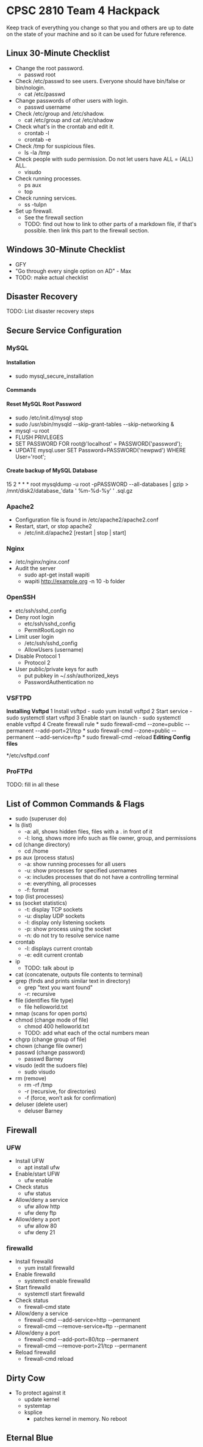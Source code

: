 # CPSC 2810 Team 4 Hackpack

Keep track of everything you change so that you and others are up to date on the state of your machine and so it can be used for future reference.

## Linux 30-Minute Checklist
* Change the root password.
	* passwd root
* Check /etc/passwd to see users. Everyone should have bin/false or bin/nologin.
	* cat /etc/passwd
* Change passwords of other users with login.
	* passwd username
* Check /etc/group and /etc/shadow.
	* cat /etc/group and cat /etc/shadow
* Check what's in the crontab and edit it.
	* crontab -l
	* crontab -e
* Check /tmp for suspicious files.
	* ls -la /tmp
* Check people with sudo permission. Do not let users have ALL = (ALL) ALL.
	* visudo
* Check running processes.
	* ps aux
	* top
* Check running services.
	* ss -tulpn
* Set up firewall.
	* See the firewall section
	* TODO: find out how to link to other parts of a markdown file, if that's possible. then link this part to the firewall section.

## Windows 30-Minute Checklist
* GFY
* "Go through every single option on AD" - Max
* TODO: make actual checklist

## Disaster Recovery
TODO: List disaster recovery steps

## Secure Service Configuration
### MySQL
#### Installation
* sudo mysql_secure_installation
#### Commands
#### Reset MySQL Root Password
* sudo /etc/init.d/mysql stop
* sudo /usr/sbin/mysqld --skip-grant-tables --skip-networking &
* mysql -u root
* FLUSH PRIVLEGES
* SET PASSWORD FOR root@'localhost' = PASSWORD('password');
* UPDATE mysql.user SET Password=PASSWORD('newpwd') WHERE User='root';

#### Create backup of MySQL Database
15 2 * * * root mysqldump -u root -pPASSWORD --all-databases | gzip > /mnt/disk2/database_'data ' %m-%d-%y' ' .sql.gz
### Apache2
* Configuration file is found in /etc/apache2/apache2.conf
* Restart, start, or stop apache2
	* /etc/init.d/apache2 [restart | stop | start]
### Nginx
* /etc/nginx/nginx.conf
* Audit the server
	* sudo apt-get install wapiti
	* wapiti http://example.org -n 10 -b
folder
### OpenSSH
* etc/ssh/sshd_config
* Deny root login
	* etc/ssh/sshd_config
	* PermitRootLogin no
* Limit user login
	* /etc/ssh/sshd_config
	* AllowUsers (username)
* Disable Protocol 1
	* Protocol 2
* User public/private keys for auth
	* put pubkey in ~/.ssh/authorized_keys
	* PasswordAuthentication no
### VSFTPD
**Installing Vsftpd**
1 Install vsftpd - sudo yum install vsftpd 
2 Start service - sudo systemctl start vsftpd
3 Enable start on launch - sudo systemctl enable vsftpd
4 Create firewall rule
	* sudo firewall-cmd --zone=public --permanent --add-port=21/tcp
	* sudo firewall-cmd --zone=public --permanent --add-service=ftp
	* sudo firewall-cmd -reload
**Editing Config files**

*/etc/vsftpd.conf

### ProFTPd
TODO: fill in all these

## List of Common Commands & Flags
* sudo (superuser do)
* ls (list)
	* -a: all, shows hidden files, files with a . in front of it
	* -l: long, shows more info such as file owner, group, and permissions
* cd (change directory)
	* cd /home
* ps aux (process status)
	* -a: show running processes for all users
	* -u: show processes for specified usernames
	* -x: includes processes that do not have a controlling terminal
	* -e: everything, all processes
	* -f: format
* top (list processes)
* ss (socket statistics)
	* -t: display TCP sockets
	* -u: display UDP sockets
	* -l: display only listening sockets
	* -p: show process using the socket
	* -n: do not try to resolve service name
* crontab
	* -l: displays current crontab
	* -e: edit current crontab
* ip
	* TODO: talk about ip
* cat (concatenate, outputs file contents to terminal)
* grep (finds and prints similar text in directory)
	* grep "text you want found"
	* -r: recursive
* file (identifies file type)
	* file helloworld.txt
* nmap (scans for open ports)
* chmod (change mode of file)
	* chmod 400 helloworld.txt
	* TODO: add what each of the octal numbers mean
* chgrp (change group of file)
* chown (change file owner)
* passwd (change password)
	* passwd Barney
* visudo (edit the sudoers file)
	* sudo visudo
* rm (remove)
	* rm -rf /tmp
	* -r (recursive, for directories)
	* -f (force, won’t ask for confirmation)
* deluser (delete user)
	* deluser Barney

## Firewall
### UFW
* Install UFW
	* apt install ufw
* Enable/start UFW
	* ufw enable
* Check status
	* ufw status
* Allow/deny a service
	* ufw allow http
	* ufw deny ftp
* Allow/deny a port
 	* ufw allow 80
	* ufw deny 21

### firewalld
* Install firewalld
	* yum install firewalld
* Enable firewalld
	* systemctl enable firewalld
* Start firewalld
	* systemctl start firewalld
* Check status
	* firewall-cmd state
* Allow/deny a service
	* firewall-cmd --add-service=http --permanent
	* firewall-cmd --remove-service=ftp --permanent
* Allow/deny a port
	* firewall-cmd --add-port=80/tcp --permanent
	* firewall-cmd --remove-port=21/tcp --permanent
* Reload firewalld
	* firewall-cmd reload
	
## Dirty Cow
* To protect against it
	* update kernel 
	* systemtap 
	* ksplice
		* patches kernel in memory. No reboot
## Eternal Blue
